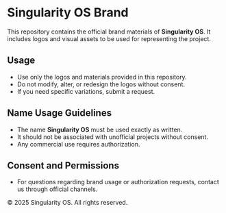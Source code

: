 # Singularity OS Brand

This repository contains the official brand materials of **Singularity OS**. It includes logos and visual assets to be used for representing the project.

## Usage
- Use only the logos and materials provided in this repository.
- Do not modify, alter, or redesign the logos without consent.
- If you need specific variations, submit a request.

## Name Usage Guidelines
- The name **Singularity OS** must be used exactly as written.
- It should not be associated with unofficial projects without consent.
- Any commercial use requires authorization.

## Consent and Permissions
- For questions regarding brand usage or authorization requests, contact us through official channels.

© 2025 Singularity OS. All rights reserved.
